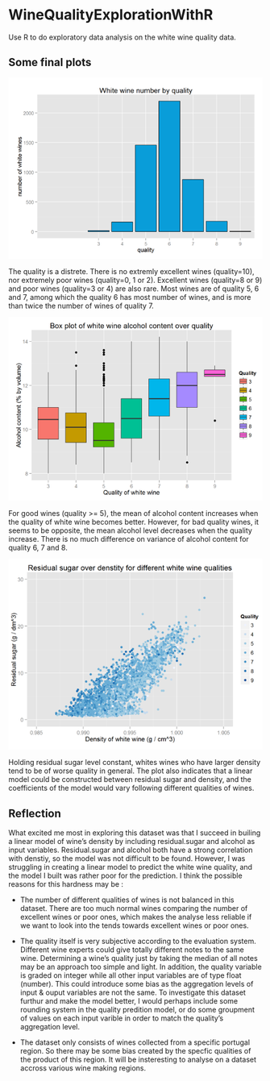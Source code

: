 # WineQualityExplorationWithR
Use R to do exploratory data analysis on the white wine quality data.

## Some final plots

![alt tag](img/WhiteWineNbByQuality.PNG?raw=true)

The quality is a distrete. There is no extremly excellent wines (quality=10), nor extremely poor wines (quality=0, 1 or 2). Excellent wines (quality=8 or 9) and poor wines (quality=3 or 4) are also rare. Most wines are of quality 5, 6 and 7, among which the quality 6 has most number of wines, and is more than twice the number of wines of quality 7.

![alt tag](img/WhiteWineAlcoholContentOverQuality.PNG?raw=true)

For good wines (quality >= 5), the mean of alcohol content increases when the quality of white wine becomes better. However, for bad quality wines, it seems to be opposite, the mean alcohol level decreases when the quality increase. There is no much difference on variance of alcohol content for quality 6, 7 and 8.

![alt tag](img/ResidualSugarOverDensity.PNG?raw=true)

Holding residual sugar level constant, whites wines who have larger density tend to be of worse quality in general. The plot also indicates that a linear model could be constructed between residual sugar and density, and the coefficients of the model would vary following different qualities of wines.

## Reflection

What excited me most in exploring this dataset was that I succeed in builing a linear model of wine’s density by including residual.sugar and alcohol as input variables. Residual.sugar and alcohol both have a strong correlation with denstiy, so the model was not difficult to be found. However, I was struggling in creating a linear model to predict the white wine quality, and the model I built was rather poor for the prediction. I think the possible reasons for this hardness may be :

- The number of different qualities of wines is not balanced in this dataset. There are too much normal wines comparing the number of excellent wines or poor ones, which makes the analyse less reliable if we want to look into the tends towards excellent wines or poor ones.

- The quality itself is very subjective according to the evaluation system. Different wine experts could give totally different notes to the same wine. Determining a wine’s quality just by taking the median of all notes may be an approach too simple and light. In addition, the quality variable is graded on integer while all other input variables are of type float (number). This could introduce some bias as the aggregation levels of input & ouput variables are not the same. To investigate this dataset furthur and make the model better, I would perhaps include some rounding system in the quality predition model, or do some groupment of values on each input varible in order to match the quality’s aggregation level.

- The dataset only consists of wines collected from a specific portugal region. So there may be some bias created by the specfic qualities of the product of this region. It will be insteresting to analyse on a dataset accross various wine making regions.

